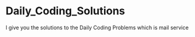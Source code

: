 # Daily_Coding_Solutions
I give you the solutions to the Daily Coding Problems which is mail service
